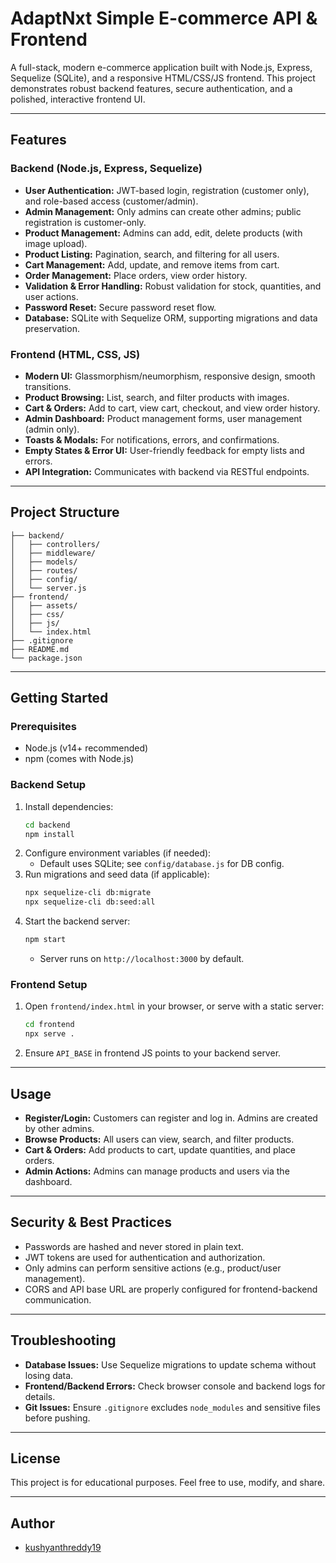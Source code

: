 # AdaptNxt Simple E-commerce API & Frontend

A full-stack, modern e-commerce application built with Node.js, Express, Sequelize (SQLite), and a responsive HTML/CSS/JS frontend. This project demonstrates robust backend features, secure authentication, and a polished, interactive frontend UI.

---

## Features

### Backend (Node.js, Express, Sequelize)
- **User Authentication:** JWT-based login, registration (customer only), and role-based access (customer/admin).
- **Admin Management:** Only admins can create other admins; public registration is customer-only.
- **Product Management:** Admins can add, edit, delete products (with image upload).
- **Product Listing:** Pagination, search, and filtering for all users.
- **Cart Management:** Add, update, and remove items from cart.
- **Order Management:** Place orders, view order history.
- **Validation & Error Handling:** Robust validation for stock, quantities, and user actions.
- **Password Reset:** Secure password reset flow.
- **Database:** SQLite with Sequelize ORM, supporting migrations and data preservation.

### Frontend (HTML, CSS, JS)
- **Modern UI:** Glassmorphism/neumorphism, responsive design, smooth transitions.
- **Product Browsing:** List, search, and filter products with images.
- **Cart & Orders:** Add to cart, view cart, checkout, and view order history.
- **Admin Dashboard:** Product management forms, user management (admin only).
- **Toasts & Modals:** For notifications, errors, and confirmations.
- **Empty States & Error UI:** User-friendly feedback for empty lists and errors.
- **API Integration:** Communicates with backend via RESTful endpoints.

---

## Project Structure

```
├── backend/
│   ├── controllers/
│   ├── middleware/
│   ├── models/
│   ├── routes/
│   ├── config/
│   └── server.js
├── frontend/
│   ├── assets/
│   ├── css/
│   ├── js/
│   └── index.html
├── .gitignore
├── README.md
└── package.json
```

---

## Getting Started

### Prerequisites
- Node.js (v14+ recommended)
- npm (comes with Node.js)

### Backend Setup
1. Install dependencies:
   ```bash
   cd backend
   npm install
   ```
2. Configure environment variables (if needed):
   - Default uses SQLite; see `config/database.js` for DB config.
3. Run migrations and seed data (if applicable):
   ```bash
   npx sequelize-cli db:migrate
   npx sequelize-cli db:seed:all
   ```
4. Start the backend server:
   ```bash
   npm start
   ```
   - Server runs on `http://localhost:3000` by default.

### Frontend Setup
1. Open `frontend/index.html` in your browser, or serve with a static server:
   ```bash
   cd frontend
   npx serve .
   ```
2. Ensure `API_BASE` in frontend JS points to your backend server.

---

## Usage
- **Register/Login:** Customers can register and log in. Admins are created by other admins.
- **Browse Products:** All users can view, search, and filter products.
- **Cart & Orders:** Add products to cart, update quantities, and place orders.
- **Admin Actions:** Admins can manage products and users via the dashboard.

---

## Security & Best Practices
- Passwords are hashed and never stored in plain text.
- JWT tokens are used for authentication and authorization.
- Only admins can perform sensitive actions (e.g., product/user management).
- CORS and API base URL are properly configured for frontend-backend communication.

---

## Troubleshooting
- **Database Issues:** Use Sequelize migrations to update schema without losing data.
- **Frontend/Backend Errors:** Check browser console and backend logs for details.
- **Git Issues:** Ensure `.gitignore` excludes `node_modules` and sensitive files before pushing.

---

## License

This project is for educational purposes. Feel free to use, modify, and share.

---

## Author

- [kushyanthreddy19](https://github.com/kushyanthreddy19) 